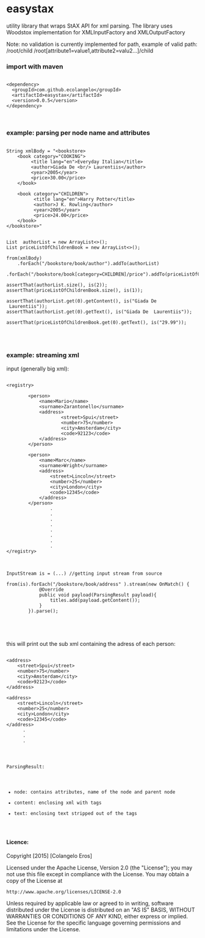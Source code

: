 easystax
========

utility library that wraps StAX API for xml parsing. The library uses Woodstox implementation for XMLInputFactory and XMLOutputFactory

Note: no validation is currently implemented for path, example of valid path:
/root/child
/root[attribute1=value1,attribute2=valu2...]/child

### import with maven
<pre>
<code>
&lt;dependency&gt;
  &lt;groupId&gt;com.github.ecolangelo&lt;/groupId&gt;
  &lt;artifactId&gt;easystax&lt;/artifactId&gt;
  &lt;version&gt;0.0.5&lt;/version&gt;
&lt;/dependency&gt;

</code>
</pre>

### example: parsing per node name and attributes

<pre>
<code>
String xmlBody = "&lt;bookstore&gt;
    &lt;book category="COOKING"&gt;
         &lt;title lang="en"&gt;Everyday Italian&lt;/title&gt;
         &lt;author&gt;Giada De &lt;br/&gt; Laurentiis&lt;/author&gt;
         &lt;year&gt;2005&lt;/year&gt;
         &lt;price&gt;30.00&lt;/price&gt;
    &lt;/book&gt;

    &lt;book category="CHILDREN"&gt;
          &lt;title lang="en"&gt;Harry Potter&lt;/title&gt;
          &lt;author&gt;J K. Rowling&lt;/author&gt;
          &lt;year&gt;2005&lt;/year&gt;
          &lt;price&gt;24.00&lt;/price&gt;
    &lt;/book&gt;
&lt;/bookstore&gt;"


List<ParsingResult>  authorList = new ArrayList<>();
List<ParsingResult> priceListOfChildrenBook = new ArrayList<>();

from(xmlBody)
    .forEach("/bookstore/book/author").addTo(authorList)
    .forEach("/bookstore/book[category=CHILDREN]/price").addTo(priceListOfChildrenBook).parse();

assertThat(authorList.size(), is(2));
assertThat(priceListOfChildrenBook.size(), is(1));

assertThat(authorList.get(0).getContent(), is("<author>Giada De <br/> Laurentiis</author>"));
assertThat(authorList.get(0).getText(), is("Giada De  Laurentiis"));

assertThat(priceListOfChildrenBook.get(0).getText(), is("29.99"));

</code>

</pre>

### example: streaming xml

input (generally big xml):

<pre>
<code>
&lt;registry&gt;

        &lt;person&gt;
            &lt;name&gt;Mario&lt;/name&gt;
            &lt;surname&gt;Zarantonello&lt;/surname&gt;
            &lt;address&gt;
                    &lt;street&gt;Spui&lt;/street&gt;
                    &lt;number&gt;75&lt;/number&gt;
                    &lt;city&gt;Amsterdam&lt;/city&gt;
                    &lt;code&gt;92123&lt;/code&gt;
            &lt;/address&gt;
        &lt;/person&gt;
    
        &lt;person&gt;
            &lt;name&gt;Marc&lt;/name&gt;
            &lt;surname&gt;Wright&lt;/surname&gt;
            &lt;address&gt;
                &lt;street&gt;Lincoln&lt;/street&gt;
                &lt;number&gt;25&lt;/number&gt;
                &lt;city&gt;London&lt;/city&gt;
                &lt;code&gt;12345&lt;/code&gt;
            &lt;/address&gt;
        &lt;/person&gt; 
                .
                .
                .
                .
                .
                .
                .
                .
&lt;/registry&gt;
</code>
</pre>

<pre>
<code>
InputStream is = (...) //getting input stream from source

from(is).forEach("/bookstore/book/address" ).stream(new OnMatch() {
            @Override
            public void payload(ParsingResult payload){
                titles.add(payload.getContent());
            }
        }).parse();

</pre>
</code>

this will print out the sub xml containing the adress of each person:

<pre>
<code>
&lt;address&gt;
    &lt;street&gt;Spui&lt;/street&gt;
    &lt;number&gt;75&lt;/number&gt;
    &lt;city&gt;Amsterdam&lt;/city&gt;
    &lt;code&gt;92123&lt;/code&gt;
&lt;/address&gt;

&lt;address&gt;
    &lt;street&gt;Lincoln&lt;/street&gt;
    &lt;number&gt;25&lt;/number&gt;
    &lt;city&gt;London&lt;/city&gt;
    &lt;code&gt;12345&lt;/code&gt;
&lt;/address&gt;
      .
      .
      .
</pre>






ParsingResult:

- node: contains attributes, name of the node and parent node
- content: enclosing xml with tags
- text: enclosing text stripped out of the tags




</code>

        
#### Licence:
   
   
   Copyright [2015] [Colangelo Eros]

Licensed under the Apache License, Version 2.0 (the "License");
you may not use this file except in compliance with the License.
You may obtain a copy of the License at

    http://www.apache.org/licenses/LICENSE-2.0

Unless required by applicable law or agreed to in writing, software
distributed under the License is distributed on an "AS IS" BASIS,
WITHOUT WARRANTIES OR CONDITIONS OF ANY KIND, either express or implied.
See the License for the specific language governing permissions and
limitations under the License.    
        
        
        
